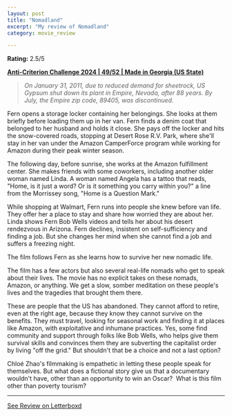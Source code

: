 ```yaml
---
layout: post
title: "Nomadland"
excerpt: "My review of Nomadland"
category: movie_review

---
```


**Rating:** 2.5/5

<b><a href="https://boxd.it/qBmUY/detail" rel="nofollow">Anti-Criterion Challenge 2024 | 49/52 | Made in Georgia (US State)</a></b>

<blockquote><i>On January 31, 2011, due to reduced demand for sheetrock, US Gypsum shut down its plant in Empire, Nevada, after 88 years. By July, the Empire zip code, 89405, was discontinued.</i></blockquote>Fern opens a storage locker containing her belongings. She looks at them briefly before loading them up in her van. Fern finds a denim coat that belonged to her husband and holds it close. She pays off the locker and hits the snow-covered roads, stopping at Desert Rose R.V. Park, where she'll stay in her van under the Amazon CamperForce program while working for Amazon during their peak winter season.

The following day, before sunrise, she works at the Amazon fulfillment center. She makes friends with some coworkers, including another older woman named Linda. A woman named Angela has a tattoo that reads, "Home, is it just a word? Or is it something you carry within you?" a line from the Morrissey song, "Home is a Question Mark."

While shopping at Walmart, Fern runs into people she knew before van life. They offer her a place to stay and share how worried they are about her. Linda shows Fern Bob Wells videos and tells her about his desert rendezvous in Arizona. Fern declines, insistent on self-sufficiency and finding a job. But she changes her mind when she cannot find a job and suffers a freezing night.

The film follows Fern as she learns how to survive her new nomadic life.

The film has a few actors but also several real-life nomads who get to speak about their lives. The movie has no explicit takes on these nomads, Amazon, or anything. We get a slow, somber meditation on these people's lives and the tragedies that brought them there.

These are people that the US has abandoned. They cannot afford to retire, even at the right age, because they know they cannot survive on the benefits. They must travel, looking for seasonal work and finding it at places like Amazon, with exploitative and inhumane practices. Yes, some find community and support through folks like Bob Wells, who helps give them survival skills and convinces them they are subverting the capitalist order by living "off the grid." But shouldn't that be a choice and not a last option?

Chloé Zhao's filmmaking is empathetic in letting these people speak for themselves. But what does a fictional story give us that a documentary wouldn't have, other than an opportunity to win an Oscar?  What is this film other than poverty tourism?

<hr>

[See Review on Letterboxd](https://boxd.it/8TL7n5)
